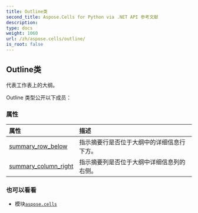 ```yaml
---
title: Outline类
second_title: Aspose.Cells for Python via .NET API 参考文献
description:
type: docs
weight: 1060
url: /zh/aspose.cells/outline/
is_root: false
---
```

## Outline类
代表工作表上的大纲。



Outline 类型公开以下成员：

### 属性
|属性|描述|
| :- | :- |
| [summary_row_below](/cells/python-net/zh/aspose.cells/outline/summary_row_below) |指示摘要行是否位于大纲中的详细信息行下方。|
| [summary_column_right](/cells/python-net/zh/aspose.cells/outline/summary_column_right) |指示摘要列是否位于大纲中详细信息列的右侧。|



### 也可以看看
* 模块[`aspose.cells`](..)
